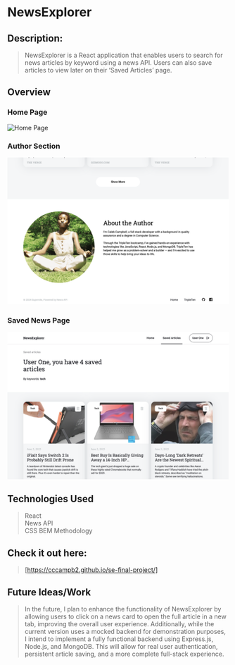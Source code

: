 # NewsExplorer

## Description:  
> NewsExplorer is a React application that enables users to search for news articles by keyword using a news API. Users can also save articles to view later on their ‘Saved Articles’ page.

## Overview

### Home Page
![Home Page](./src/assets/Home.png)


### Author Section
![Author Section](./src/assets/AuthorSection.png)


### Saved News Page
![Saved News Page](./src/assets/SavedNewsSection.png)

## Technologies Used
  >	React  
  > News API  
  > CSS BEM Methodology  


## Check it out here:  
> [https://cccampb2.github.io/se-final-project/]


## Future Ideas/Work
> In the future, I plan to enhance the functionality of NewsExplorer by allowing users to click on a news card to open the full article in a new tab, improving the overall user experience. Additionally, while the current version uses a mocked backend for demonstration purposes, I intend to implement a fully functional backend using Express.js, Node.js, and MongoDB. This will allow for real user authentication, persistent article saving, and a more complete full-stack experience.
